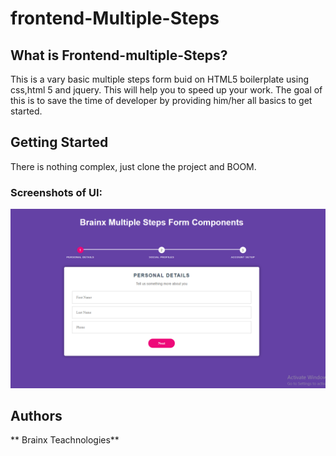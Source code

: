 # frontend-Multiple-Steps

## What is Frontend-multiple-Steps?

This is a vary basic multiple steps form buid on HTML5 boilerplate using css,html 5 and jquery. This will help you to speed up your work. 
The goal of this is to save the time of developer by providing him/her all basics to get started. 

## Getting Started

There is nothing complex, just clone the project and BOOM.


### Screenshots of UI:


![alt text](https://github.com/brainx-components/frontend-Multiple-Steps/blob/master/multiple-steps.PNG)




## Authors

 ** Brainx Teachnologies** 



